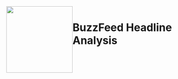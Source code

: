 <img style="float: left; width: 175px; height: 175px;" src="https://static.wikia.nocookie.net/logopedia/images/a/ab/BuzzFeed_2.svg/revision/latest?cb=20160404171003"> 

# BuzzFeed Headline Analysis